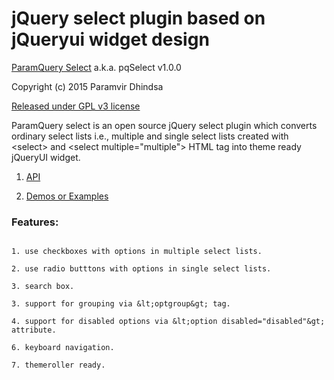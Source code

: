 jQuery select plugin based on jQueryui widget design
==================================================
[ParamQuery Select](http://paramquery.com/select) a.k.a. pqSelect v1.0.0

Copyright (c) 2015 Paramvir Dhindsa 

[Released under GPL v3 license](http://paramquery.com/license)
 
ParamQuery select is an open source jQuery select plugin which converts ordinary select lists i.e., multiple and single select lists created with &lt;select&gt; and &lt;select multiple="multiple"&gt; HTML tag into theme ready jQueryUI widget.

1. [API](http://paramquery.com/api/select)

2. [Demos or Examples](http://paramquery.com/select)

### Features:

```

1. use checkboxes with options in multiple select lists.

2. use radio butttons with options in single select lists.

3. search box.

3. support for grouping via &lt;optgroup&gt; tag.

4. support for disabled options via &lt;option disabled="disabled"&gt; attribute.

6. keyboard navigation.

7. themeroller ready.
